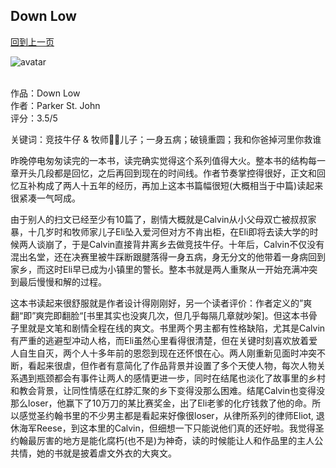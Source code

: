## Down Low
[回到上一页](https://boheme13.github.io/books/)  &nbsp;&nbsp;

![avatar](https://imgc.artprintimages.com/img/print/i-m-sorry-this-is-literally-my-first-rodeo-new-yorker-cartoon_u-l-pgpq8n0.jpg?artHeight=900&artPerspective=n&artWidth=900&background=fbfbfb)
<br>
<br>

<!-- 
romance: True
-->

作品：Down Low<br>
作者：Parker St. John<br>
评分：3.5/5<br>

关键词：竞技牛仔 & 牧师👮🏻儿子；一身五病；破镜重圆；我和你爸掉河里你救谁

昨晚停电匆匆读完的一本书，读完确实觉得这个系列值得大火。整本书的结构每一章开头几段都是回忆，之后再回到现在的时间线。作者节奏掌控得很好，正文和回忆互补构成了两人十五年的经历，再加上这本书篇幅很短(大概相当于中篇)读起来很紧凑一气呵成。

由于别人的扫文已经至少有10篇了，剧情大概就是Calvin从小父母双亡被叔叔家暴，十几岁时和牧师家儿子Eli坠入爱河但对方不肯出柜，在Eli即将去读大学的时候两人谈崩了，于是Calvin直接背井离乡去做竞技牛仔。十年后，Calvin不仅没有混出名堂，还在决赛里被牛踩断跟腱落得一身五病，身无分文的他带着一身病回到家乡，而这时Eli早已成为小镇里的警长。整本书就是两人重聚从一开始充满冲突到最后慢慢和解的过程。

这本书读起来很舒服就是作者设计得刚刚好，另一个读者评价：作者定义的”爽翻“即”爽完即翻脸“[书里其实也没爽几次，但几乎每隔几章就吵架]。但这本书骨子里就是文笔和剧情全程在线的爽文。书里两个男主都有性格缺陷，尤其是Calvin有严重的逃避型冲动人格，而Eli虽然心里看得很清楚，但在关键时刻喜欢放着爱人自生自灭，两个人十多年前的恩怨到现在还怀恨在心。两人刚重新见面时冲突不断，看起来很虐，但作者有意简化了作品背景并设置了多个天使人物，每次人物关系遇到瓶颈都会有事件让两人的感情更进一步，同时在结尾也淡化了故事里的乡村和教会背景，让同性情感在红脖汇聚的乡下变得没那么困难。结尾Calvin也变得没那么loser，他赢下了10万刀的某比赛奖金，出了Eli老爹的化疗钱救了他的命。所以感觉圣约翰书里的不少男主都是看起来好像很loser，从律所系列的律师Eliot, 退休海军Reese，到这本里的Calvin，但细想一下只能说他们真的还好啦。我觉得圣约翰最厉害的地方是能化腐朽(也不是)为神奇，读的时候能让人和作品里的主人公共情，她的书就是披着虐文外衣的大爽文。